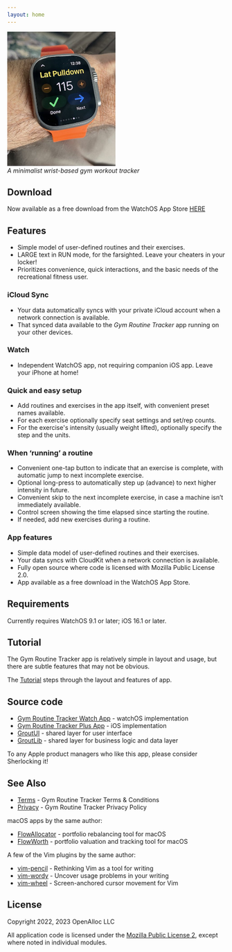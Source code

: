 ```yaml
---
layout: home
---
```


<div style="width: 250px; height: 298px;">
<img src="/assets/images/grt-on-wrist.jpeg" alt="grt-on-wrist" style="width: inherit" />
</div>
<p/>

_A minimalist wrist-based gym workout tracker_

## Download

Now available as a free download from the WatchOS App Store [HERE](https://apps.apple.com/us/app/gym-routine-tracker/id6444747204)

## Features

- Simple model of user-defined routines and their exercises.
- LARGE text in RUN mode, for the farsighted. Leave your cheaters in your locker!
- Prioritizes convenience, quick interactions, and the basic needs of the recreational fitness user.

### iCloud Sync

- Your data automatically syncs with your private iCloud account when a network connection is available.
- That synced data available to the _Gym Routine Tracker_ app running on your other devices.

### Watch

- Independent WatchOS app, not requiring companion iOS app. Leave your iPhone at home!

### Quick and easy setup

- Add routines and exercises in the app itself, with convenient preset names available.
- For each exercise optionally specify seat settings and set/rep counts. 
- For the exercise's intensity (usually weight lifted), optionally specify the step and the units.

### When ‘running’ a routine

- Convenient one-tap button to indicate that an exercise is complete, with automatic jump to next incomplete exercise.
- Optional long-press to automatically step up (advance) to next higher intensity in future.
- Convenient skip to the next incomplete exercise, in case a machine isn’t immediately available.
- Control screen showing the time elapsed since starting the routine.
- If needed, add new exercises during a routine.

### App features 

- Simple data model of user-defined routines and their exercises.
- Your data syncs with CloudKit when a network connection is available.
- Fully open source where code is licensed with Mozilla Public License 2.0.
- App available as a free download in the WatchOS App Store. 

## Requirements

Currently requires WatchOS 9.1 or later; iOS 16.1 or later.

## Tutorial

The Gym Routine Tracker app is relatively simple in layout and usage, but there are subtle features that may not be obvious.

The [Tutorial](/tutorial/) steps through the layout and features of app.

## Source code

* [Gym Routine Tracker Watch App](https://gym-routine-tracker.github.io/Gym-Routine-Tracker-Watch-App/index.html) - watchOS implementation
* [Gym Routine Tracker Plus App](https://gym-routine-tracker.github.io/Gym-Routine-Tracker-Plus-App/index.html) - iOS implementation
* [GroutUI](https://gym-routine-tracker.github.io/GroutUI/index.html) - shared layer for user interface
* [GroutLib](https://gym-routine-tracker.github.io/GroutUI/index.html) - shared layer for business logic and data layer

To any Apple product managers who like this app, please consider Sherlocking it!

## See Also

* [Terms](/terms/) - Gym Routine Tracker Terms & Conditions
* [Privacy](/privacy/) - Gym Routine Tracker Privacy Policy

macOS apps by the same author:

* [FlowAllocator](https://openalloc.github.io/FlowAllocator/index.html) - portfolio rebalancing tool for macOS
* [FlowWorth](https://openalloc.github.io/FlowWorth/index.html) - portfolio valuation and tracking tool for macOS

A few of the Vim plugins by the same author:

* [vim-pencil](https://github.com/preservim/vim-pencil) - Rethinking Vim as a tool for writing
* [vim-wordy](https://github.com/preservim/vim-wordy) - Uncover usage problems in your writing
* [vim-wheel](https://github.com/preservim/vim-wheel) - Screen-anchored cursor movement for Vim

## License

Copyright 2022, 2023 OpenAlloc LLC

All application code is licensed under the [Mozilla Public License 2](https://www.mozilla.org/en-US/MPL/2.0/), except where noted in individual modules.

